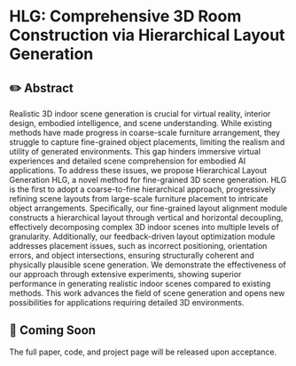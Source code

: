 # HLG: Comprehensive 3D Room Construction via Hierarchical Layout Generation

## ✏️ Abstract
Realistic 3D indoor scene generation is crucial for virtual reality, interior design, embodied intelligence, and scene understanding. While existing methods have made progress in coarse-scale furniture arrangement, they struggle to capture fine-grained object placements, limiting the realism and utility of generated environments. This gap hinders immersive virtual experiences and detailed scene comprehension for embodied AI applications. To address these issues, we propose Hierarchical Layout Generation HLG, a novel method for fine-grained 3D scene generation. HLG is the first to adopt a coarse-to-fine hierarchical approach, progressively refining scene layouts from large-scale furniture placement to intricate object arrangements. Specifically, our fine-grained layout alignment module constructs a hierarchical layout through vertical and horizontal decoupling, effectively decomposing complex 3D indoor scenes into multiple levels of granularity. Additionally, our feedback-driven layout optimization module addresses placement issues, such as incorrect positioning, orientation errors, and object intersections, ensuring structurally coherent and physically plausible scene generation. We demonstrate the effectiveness of our approach through extensive experiments, showing superior performance in generating realistic indoor scenes compared to existing methods. This work advances the field of scene generation and opens new possibilities for applications requiring detailed 3D environments.

## 📢 Coming Soon
The full paper, code, and project page will be released upon acceptance.
